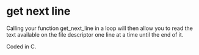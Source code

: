 # get next line

Calling your function get_next_line in a loop will then allow you to read the text available on the file descriptor one line at a time until the end of it.

Coded in C.
